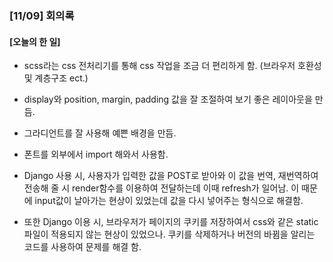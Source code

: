 ### [11/09] 회의록

#### [오늘의 한 일]

- scss라는 css 전처리기를 통해 css 작업을 조금 더 편리하게 함. (브라우저 호환성 및 계층구조 ect.)

- display와 position, margin, padding 값을 잘 조절하여 보기 좋은 레이아웃을 만듬.

- 그라디언트를 잘 사용해 예쁜 배경을 만듬.

- 폰트를 외부에서 import 해와서 사용함.

- Django 사용 시, 사용자가 입력한 값을 POST로 받아와 이 값을 번역, 재번역하여 전송해 줄 시 render함수를 이용하여 전달하는데 이때 refresh가 일어남. 이 때문에 input값이 날아가는 현상이 있었는데 값을 다시 넣어주는 형식으로 해결함.

- 또한 Django 이용 시, 브라우저가 페이지의 쿠키를 저장하여서 css와 같은 static 파일이 적용되지 않는 현상이 있었으나. 쿠키를 삭제하거나 버전의 바뀜을 알리는 코드를 사용하여 문제를 해결 함.
